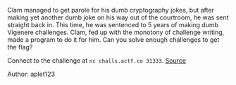 Clam managed to get parole for his dumb cryptography jokes, but after making yet another dumb joke on his way out of the courtroom, he was sent straight back in. This time, he was sentenced to 5 years of making dumb Vigenere challenges. Clam, fed up with the monotony of challenge writing, made a program to do it for him. Can you solve enough challenges to get the flag?

Connect to the challenge at `nc challs.actf.co 31333`. [Source](https://files.actf.co/49eff279036cd18b8f356790d5ed9ac0c76633a9280d1584ebda666ad3eda0b2/main.py)

Author: aplet123
